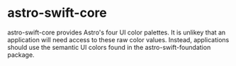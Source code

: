 # astro-swift-core

astro-swift-core provides Astro's four UI color palettes. It is unlikey that an application will need access to these raw color values. Instead, applications should use the semantic UI colors found in the astro-swift-foundation package.

